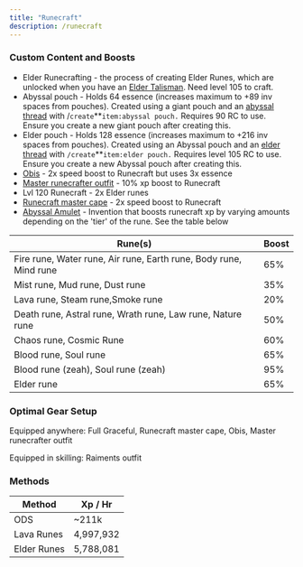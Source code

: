 ```yaml
---
title: "Runecraft"
description: /runecraft
---
```


### Custom Content and Boosts

- Elder Runecrafting - the process of creating Elder Runes, which are unlocked when you have an [Elder Talisman](../minigames/ourania-delivery-service-ods.md#ods-shop). Need level 105 to craft.
- Abyssal pouch - Holds 64 essence (increases maximum to +89 inv spaces from pouches). Created using a giant pouch and an [abyssal thread](../bso-custom-killables/demi-bosses/malygos.md#loot) with /`create`\*\*`item:abyssal pouch.` Requires 90 RC to use. Ensure you create a new giant pouch after creating this.
- Elder pouch - Holds 128 essence (increases maximum to +216 inv spaces from pouches). Created using an Abyssal pouch and an [elder thread](../minigames/ourania-delivery-service-ods.md#ods-shop) with `/create`\*\*`item:elder pouch.` Requires level 105 RC to use. Ensure you create a new Abyssal pouch after creating this.
- [Obis](../custom-items/pets.md#miscellaneous-pets) - 2x speed boost to Runecraft but uses 3x essence
- [Master runecrafter outfit](../minigames/ourania-delivery-service-ods.md#ods-shop) - 10% xp boost to Runecraft
- Lvl 120 Runecraft - 2x Elder runes
- [Runecraft master cape](../custom-items/equippables/#master-capes) - 2x speed boost to Runecraft
- [Abyssal Amulet](invention/#inventions) - Invention that boosts runecraft xp by varying amounts depending on the 'tier' of the rune. See the table below

| Rune(s)                                                           | Boost |
| ----------------------------------------------------------------- | ----- |
| Fire rune, Water rune, Air rune, Earth rune, Body rune, Mind rune | 65%   |
| Mist rune, Mud rune, Dust rune                                    | 35%   |
| Lava rune, Steam rune,Smoke rune                                  | 20%   |
| Death rune, Astral rune, Wrath rune, Law rune, Nature rune        | 50%   |
| Chaos rune, Cosmic Rune                                           | 60%   |
| Blood rune, Soul rune                                             | 65%   |
| Blood rune (zeah), Soul rune (zeah)                               | 95%   |
| Elder rune                                                        | 65%   |

### Optimal Gear Setup

Equipped anywhere: Full Graceful, Runecraft master cape, Obis, Master runecrafter outfit

Equipped in skilling: Raiments outfit

### Methods

| Method      | Xp / Hr   |
| ----------- | --------- |
| ODS         | ~211k     |
| Lava Runes  | 4,997,932 |
| Elder Runes | 5,788,081 |
